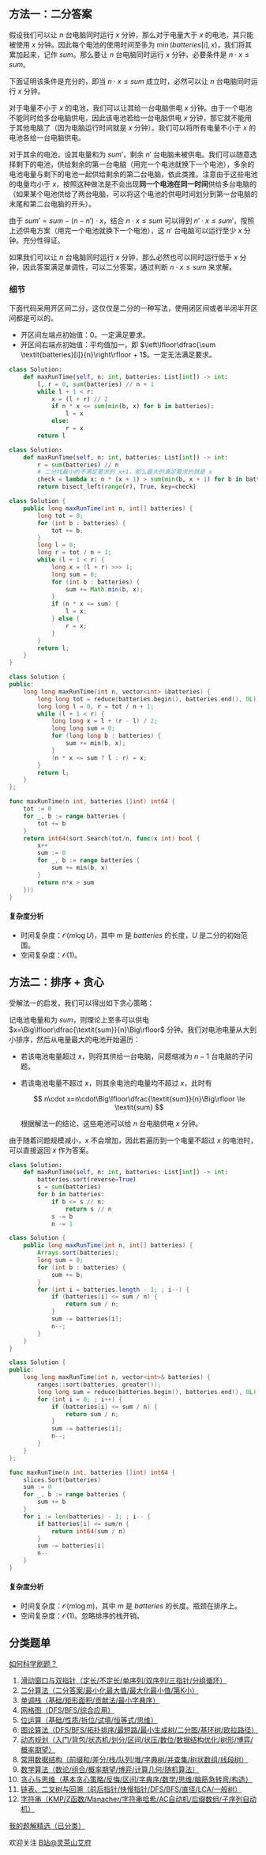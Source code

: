 ## 方法一：二分答案

假设我们可以让 $n$ 台电脑同时运行 $x$ 分钟，那么对于电量大于 $x$ 的电池，其只能被使用 $x$ 分钟。因此每个电池的使用时间至多为 $\min(\textit{batteries}[i], x)$，我们将其累加起来，记作 $\textit{sum}$。那么要让 $n$ 台电脑同时运行 $x$ 分钟，必要条件是 $n\cdot x\le \textit{sum}$。

下面证明该条件是充分的，即当 $n\cdot x\le \textit{sum}$ 成立时，必然可以让 $n$ 台电脑同时运行 $x$ 分钟。

对于电量不小于 $x$ 的电池，我们可以让其给一台电脑供电 $x$ 分钟。由于一个电池不能同时给多台电脑供电，因此该电池若给一台电脑供电 $x$ 分钟，那它就不能用于其他电脑了（因为电脑运行时间就是 $x$ 分钟）。我们可以将所有电量不小于 $x$ 的电池各给一台电脑供电。

对于其余的电池，设其电量和为 $\textit{sum}'$，剩余 $n'$ 台电脑未被供电。我们可以随意选择剩下的电池，供给剩余的第一台电脑（用完一个电池就换下一个电池），多余的电池电量与剩下的电池一起供给剩余的第二台电脑，依此类推。注意由于这些电池的电量均小于 $x$，按照这种做法是不会出现**同一个电池在同一时间**供给多台电脑的（如果某个电池供给了两台电脑，可以将这个电池的供电时间划分到第一台电脑的末尾和第二台电脑的开头）。

由于 $\textit{sum}'=\textit{sum}-(n-n')\cdot x$，结合 $n\cdot x\le \textit{sum}$ 可以得到 $n'\cdot x\le \textit{sum}'$，按照上述供电方案（用完一个电池就换下一个电池），这 $n'$ 台电脑可以运行至少 $x$ 分钟。充分性得证。

如果我们可以让 $n$ 台电脑同时运行 $x$ 分钟，那么必然也可以同时运行低于 $x$ 分钟，因此答案满足单调性，可以二分答案，通过判断 $n\cdot x\le \textit{sum}$ 来求解。

### 细节

下面代码采用开区间二分，这仅仅是二分的一种写法，使用闭区间或者半闭半开区间都是可以的。

- 开区间左端点初始值：$0$。一定满足要求。
- 开区间右端点初始值：平均值加一，即 $\left\lfloor\dfrac{\sum \textit{batteries}[i]}{n}\right\rfloor + 1$。一定无法满足要求。

```py [sol-Python3]
class Solution:
    def maxRunTime(self, n: int, batteries: List[int]) -> int:
        l, r = 0, sum(batteries) // n + 1
        while l + 1 < r:
            x = (l + r) // 2
            if n * x <= sum(min(b, x) for b in batteries):
                l = x
            else:
                r = x
        return l
```

```py [sol-Python3 库函数]
class Solution:
    def maxRunTime(self, n: int, batteries: List[int]) -> int:
        r = sum(batteries) // n
        # 二分找最小的不满足要求的 x+1，那么最大的满足要求的就是 x
        check = lambda x: n * (x + 1) > sum(min(b, x + 1) for b in batteries)
        return bisect_left(range(r), True, key=check)
```

```java [sol-Java]
class Solution {
    public long maxRunTime(int n, int[] batteries) {
        long tot = 0;
        for (int b : batteries) {
            tot += b;
        }
        long l = 0;
        long r = tot / n + 1;
        while (l + 1 < r) {
            long x = (l + r) >>> 1;
            long sum = 0;
            for (int b : batteries) {
                sum += Math.min(b, x);
            }
            if (n * x <= sum) {
                l = x;
            } else {
                r = x;
            }
        }
        return l;
    }
}
```

```cpp [sol-C++]
class Solution {
public:
    long long maxRunTime(int n, vector<int> &batteries) {
        long long tot = reduce(batteries.begin(), batteries.end(), 0L);
        long long l = 0, r = tot / n + 1;
        while (l + 1 < r) {
            long long x = l + (r - l) / 2;
            long long sum = 0;
            for (long long b : batteries) {
                sum += min(b, x);
            }
            (n * x <= sum ? l : r) = x;
        }
        return l;
    }
};
```

```go [sol-Go]
func maxRunTime(n int, batteries []int) int64 {
	tot := 0
	for _, b := range batteries {
		tot += b
	}
	return int64(sort.Search(tot/n, func(x int) bool {
		x++
		sum := 0
		for _, b := range batteries {
			sum += min(b, x)
		}
		return n*x > sum
	}))
}
```

#### 复杂度分析

- 时间复杂度：$\mathcal{O}(m\log U)$，其中 $m$ 是 $\textit{batteries}$ 的长度，$U$ 是二分的初始范围。
- 空间复杂度：$\mathcal{O}(1)$。

## 方法二：排序 + 贪心

受解法一的启发，我们可以得出如下贪心策略：

记电池电量和为 $\textit{sum}$，则理论上至多可以供电 $x=\Big\lfloor\dfrac{\textit{sum}}{n}\Big\rfloor$ 分钟。我们对电池电量从大到小排序，然后从电量最大的电池开始遍历：

- 若该电池电量超过 $x$，则将其供给一台电脑，问题缩减为 $n-1$ 台电脑的子问题。
- 若该电池电量不超过 $x$，则其余电池的电量均不超过 $x$，此时有

  $$
  n\cdot x=n\cdot\Big\lfloor\dfrac{\textit{sum}}{n}\Big\rfloor \le \textit{sum}
  $$

  根据解法一的结论，这些电池可以给 $n$ 台电脑供电 $x$ 分钟。

由于随着问题规模减小，$x$ 不会增加，因此若遍历到一个电量不超过 $x$ 的电池时，可以直接返回 $x$ 作为答案。

```py [sol-Python3]
class Solution:
    def maxRunTime(self, n: int, batteries: List[int]) -> int:
        batteries.sort(reverse=True)
        s = sum(batteries)
        for b in batteries:
            if b <= s // n:
                return s // n
            s -= b
            n -= 1
```

```java [sol-Java]
class Solution {
    public long maxRunTime(int n, int[] batteries) {
        Arrays.sort(batteries);
        long sum = 0;
        for (int b : batteries) {
            sum += b;
        }
        for (int i = batteries.length - 1; ; i--) {
            if (batteries[i] <= sum / n) {
                return sum / n;
            }
            sum -= batteries[i];
            n--;
        }
    }
}
```

```cpp [sol-C++]
class Solution {
public:
    long long maxRunTime(int n, vector<int>& batteries) {
        ranges::sort(batteries, greater());
        long long sum = reduce(batteries.begin(), batteries.end(), 0L);
        for (int i = 0; ; i++) {
            if (batteries[i] <= sum / n) {
                return sum / n;
            }
            sum -= batteries[i];
            n--;
        }
    }
};
```

```go [sol-Go]
func maxRunTime(n int, batteries []int) int64 {
	slices.Sort(batteries)
	sum := 0
	for _, b := range batteries {
		sum += b
	}
	for i := len(batteries) - 1; ; i-- {
		if batteries[i] <= sum/n {
			return int64(sum / n)
		}
		sum -= batteries[i]
		n--
	}
}
```

#### 复杂度分析

- 时间复杂度：$\mathcal{O}(m\log m)$，其中 $m$ 是 $\textit{batteries}$ 的长度。瓶颈在排序上。
- 空间复杂度：$\mathcal{O}(1)$。忽略排序的栈开销。

## 分类题单

[如何科学刷题？](https://leetcode.cn/circle/discuss/RvFUtj/)

1. [滑动窗口与双指针（定长/不定长/单序列/双序列/三指针/分组循环）](https://leetcode.cn/circle/discuss/0viNMK/)
2. [二分算法（二分答案/最小化最大值/最大化最小值/第K小）](https://leetcode.cn/circle/discuss/SqopEo/)
3. [单调栈（基础/矩形面积/贡献法/最小字典序）](https://leetcode.cn/circle/discuss/9oZFK9/)
4. [网格图（DFS/BFS/综合应用）](https://leetcode.cn/circle/discuss/YiXPXW/)
5. [位运算（基础/性质/拆位/试填/恒等式/思维）](https://leetcode.cn/circle/discuss/dHn9Vk/)
6. [图论算法（DFS/BFS/拓扑排序/最短路/最小生成树/二分图/基环树/欧拉路径）](https://leetcode.cn/circle/discuss/01LUak/)
7. [动态规划（入门/背包/状态机/划分/区间/状压/数位/数据结构优化/树形/博弈/概率期望）](https://leetcode.cn/circle/discuss/tXLS3i/)
8. [常用数据结构（前缀和/差分/栈/队列/堆/字典树/并查集/树状数组/线段树）](https://leetcode.cn/circle/discuss/mOr1u6/)
9. [数学算法（数论/组合/概率期望/博弈/计算几何/随机算法）](https://leetcode.cn/circle/discuss/IYT3ss/)
10. [贪心与思维（基本贪心策略/反悔/区间/字典序/数学/思维/脑筋急转弯/构造）](https://leetcode.cn/circle/discuss/g6KTKL/)
11. [链表、二叉树与回溯（前后指针/快慢指针/DFS/BFS/直径/LCA/一般树）](https://leetcode.cn/circle/discuss/K0n2gO/)
12. [字符串（KMP/Z函数/Manacher/字符串哈希/AC自动机/后缀数组/子序列自动机）](https://leetcode.cn/circle/discuss/SJFwQI/)

[我的题解精选（已分类）](https://github.com/EndlessCheng/codeforces-go/blob/master/leetcode/SOLUTIONS.md)

欢迎关注 [B站@灵茶山艾府](https://space.bilibili.com/206214)
